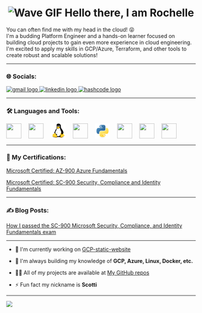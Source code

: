 <!---
RoScotti/RoScotti is a ✨ special ✨ repository because its `README.md` (this file) appears on your GitHub profile.
You can click the Preview link to take a look at your changes.
--->

<h1 align="center"> <img src="https://raw.githubusercontent.com/MartinHeinz/MartinHeinz/master/wave.gif" alt="Wave GIF" width="40" height="40" /> Hello there, I am Rochelle </h1>
<div align="left">
<p align="left"> You can often find me with my head in the cloud! 😝 <br>I'm a budding Platform Engineer and a hands-on learner focused on building cloud projects to gain even more experience in cloud engineering. I'm excited to apply my skills in GCP/Azure, Terraform, and other tools to create robust and scalable solutions!</p>
</div>
<hr>
<h3 align="left"> 🌐 Socials:</h3>
  <a href="rochellexscott@gmail.com" target="_blank">
    <img src="https://img.shields.io/static/v1?message=Gmail&logo=gmail&label=&color=D14836&logoColor=white&labelColor=&style=for-the-badge" height="35" alt="gmail logo"  />
  </a>
  <a href="https://www.linkedin.com/in/rochelle-scotti/" target="_blank">
    <img src="https://img.shields.io/static/v1?message=LinkedIn&logo=linkedin&label=&color=0077B5&logoColor=white&labelColor=&style=for-the-badge" height="35" alt="linkedin logo"  />
  </a>
  <a href="https://rochellescott.hashnode.dev/" target="_blank">
  <img src="https://img.shields.io/badge/Hashnode-2962FF?style=for-the-badge&logo=hashnode&logoColor=white" height="35" alt="hashcode logo"/>
  </a>
<hr>
<h3 align="left"> 🛠️ Languages and Tools:</h3>
<p>
<img src="https://www.vectorlogo.zone/logos/gnu_bash/gnu_bash-icon.svg" width="40" height="40" style="margin-right: 15px;"/>
<img src="https://www.vectorlogo.zone/logos/google_cloud/google_cloud-icon.svg" width="40" height="40" style="margin-right: 15px;"/>
<img src="https://raw.githubusercontent.com/devicons/devicon/master/icons/linux/linux-original.svg" width="40" height="40" style="margin-right: 15px;"/>
<img src="https://www.vectorlogo.zone/logos/microsoft_azure/microsoft_azure-icon.svg" width="40" height="40" style="margin-right: 15px;"/>
<img src="https://raw.githubusercontent.com/devicons/devicon/master/icons/python/python-original.svg" width="40" height="40" style="margin-right: 15px;"/>
<img src="https://cdn.jsdelivr.net/gh/devicons/devicon/icons/terraform/terraform-original.svg" width="40" height="40" style="margin-right: 15px;"/>
<img src="https://www.vectorlogo.zone/logos/docker/docker-icon.svg" width="40" height="40" style="margin-right: 15px;"/>
<img src="https://www.vectorlogo.zone/logos/kubernetes/kubernetes-icon.svg" width="40" height="40" style="margin-right: 15px;"/>
</p>

<hr>
<h3 align="left">🏅 My Certifications:</h3>

  [Microsoft Certified: AZ-900 Azure Fundamentals](https://learn.microsoft.com/api/credentials/share/en-us/Rochelle-0483/DCAD7D73ECAE79EF?sharingId=8E90B9F030BA8E0B)  

  [Microsoft Certified: SC-900 Security, Compliance and Identity Fundamentals](https://www.credly.com/badges/a82b3071-7026-4002-8f1c-bb68fe2b58a4/public_url)
  
<hr>

<h3 align="left">✍️ Blog Posts:</h3> 

[How I passed the SC-900 Microsoft Security, Compliance, and Identity Fundamentals exam](https://rochellescott.hashnode.dev/how-i-passed-the-sc-900-microsoft-security-compliance-and-identity-fundamentals-exam)

<hr>

- 🔭 I'm currently working on [GCP-static-website]()

- 🌱 I'm always building my knowledge of **GCP, Azure, Linux, Docker, etc.**

- 👨‍💻 All of my projects are available at [My GitHub repos](https://github.com/RoScotti?tab=repositories)


- ⚡ Fun fact my nickname is **Scotti**</br>

<hr>

<a href="https://visitcount.itsvg.in">
  <img src="https://visitcount.itsvg.in/api?id=RoScotti&label=Profile%20Views&color=0&icon=0&pretty=false" />
</a>
